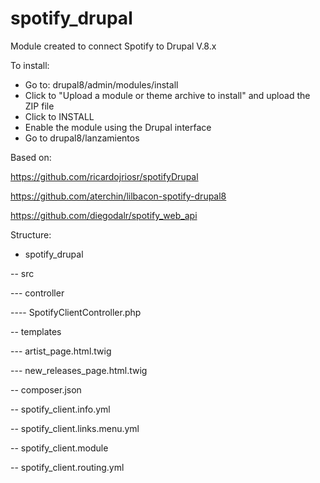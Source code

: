 # spotify_drupal

Module created to connect Spotify to Drupal V.8.x

To install:

- Go to: drupal8/admin/modules/install
- Click to "Upload a module or theme archive to install" and upload the ZIP file
- Click to INSTALL
- Enable the module using the Drupal interface
- Go to drupal8/lanzamientos

Based on:

https://github.com/ricardojriosr/spotifyDrupal

https://github.com/aterchin/lilbacon-spotify-drupal8

https://github.com/diegodalr/spotify_web_api

Structure:

- spotify_drupal

-- src

--- controller

---- SpotifyClientController.php


-- templates

--- artist_page.html.twig

--- new_releases_page.html.twig


-- composer.json

-- spotify_client.info.yml

-- spotify_client.links.menu.yml

-- spotify_client.module

-- spotify_client.routing.yml
